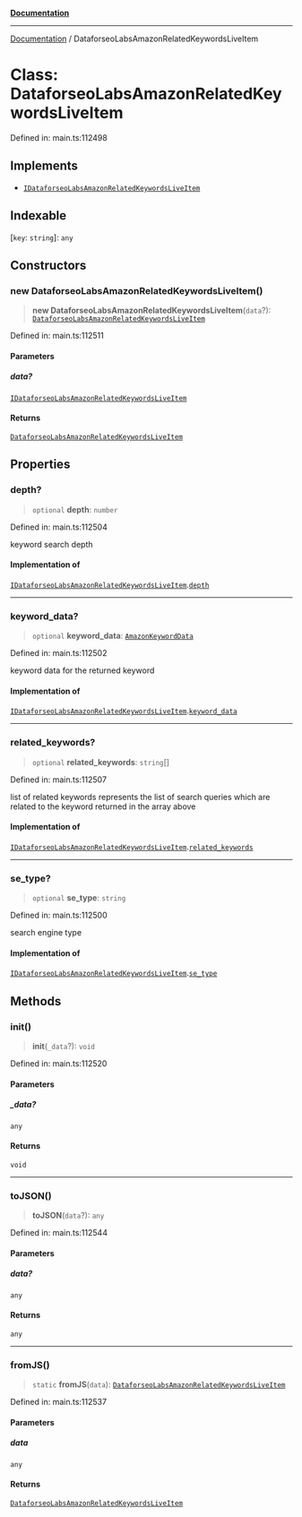 [**Documentation**](../README.md)

***

[Documentation](../README.md) / DataforseoLabsAmazonRelatedKeywordsLiveItem

# Class: DataforseoLabsAmazonRelatedKeywordsLiveItem

Defined in: main.ts:112498

## Implements

- [`IDataforseoLabsAmazonRelatedKeywordsLiveItem`](../interfaces/IDataforseoLabsAmazonRelatedKeywordsLiveItem.md)

## Indexable

\[`key`: `string`\]: `any`

## Constructors

### new DataforseoLabsAmazonRelatedKeywordsLiveItem()

> **new DataforseoLabsAmazonRelatedKeywordsLiveItem**(`data`?): [`DataforseoLabsAmazonRelatedKeywordsLiveItem`](DataforseoLabsAmazonRelatedKeywordsLiveItem.md)

Defined in: main.ts:112511

#### Parameters

##### data?

[`IDataforseoLabsAmazonRelatedKeywordsLiveItem`](../interfaces/IDataforseoLabsAmazonRelatedKeywordsLiveItem.md)

#### Returns

[`DataforseoLabsAmazonRelatedKeywordsLiveItem`](DataforseoLabsAmazonRelatedKeywordsLiveItem.md)

## Properties

### depth?

> `optional` **depth**: `number`

Defined in: main.ts:112504

keyword search depth

#### Implementation of

[`IDataforseoLabsAmazonRelatedKeywordsLiveItem`](../interfaces/IDataforseoLabsAmazonRelatedKeywordsLiveItem.md).[`depth`](../interfaces/IDataforseoLabsAmazonRelatedKeywordsLiveItem.md#depth)

***

### keyword\_data?

> `optional` **keyword\_data**: [`AmazonKeywordData`](AmazonKeywordData.md)

Defined in: main.ts:112502

keyword data for the returned keyword

#### Implementation of

[`IDataforseoLabsAmazonRelatedKeywordsLiveItem`](../interfaces/IDataforseoLabsAmazonRelatedKeywordsLiveItem.md).[`keyword_data`](../interfaces/IDataforseoLabsAmazonRelatedKeywordsLiveItem.md#keyword_data)

***

### related\_keywords?

> `optional` **related\_keywords**: `string`[]

Defined in: main.ts:112507

list of related keywords
represents the list of search queries which are related to the keyword returned in the array above

#### Implementation of

[`IDataforseoLabsAmazonRelatedKeywordsLiveItem`](../interfaces/IDataforseoLabsAmazonRelatedKeywordsLiveItem.md).[`related_keywords`](../interfaces/IDataforseoLabsAmazonRelatedKeywordsLiveItem.md#related_keywords)

***

### se\_type?

> `optional` **se\_type**: `string`

Defined in: main.ts:112500

search engine type

#### Implementation of

[`IDataforseoLabsAmazonRelatedKeywordsLiveItem`](../interfaces/IDataforseoLabsAmazonRelatedKeywordsLiveItem.md).[`se_type`](../interfaces/IDataforseoLabsAmazonRelatedKeywordsLiveItem.md#se_type)

## Methods

### init()

> **init**(`_data`?): `void`

Defined in: main.ts:112520

#### Parameters

##### \_data?

`any`

#### Returns

`void`

***

### toJSON()

> **toJSON**(`data`?): `any`

Defined in: main.ts:112544

#### Parameters

##### data?

`any`

#### Returns

`any`

***

### fromJS()

> `static` **fromJS**(`data`): [`DataforseoLabsAmazonRelatedKeywordsLiveItem`](DataforseoLabsAmazonRelatedKeywordsLiveItem.md)

Defined in: main.ts:112537

#### Parameters

##### data

`any`

#### Returns

[`DataforseoLabsAmazonRelatedKeywordsLiveItem`](DataforseoLabsAmazonRelatedKeywordsLiveItem.md)
